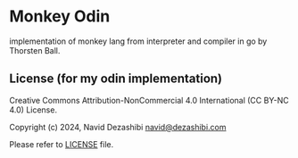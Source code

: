 # Monkey Odin

implementation of monkey lang from interpreter and compiler in go by Thorsten Ball.

## License (for my odin implementation)

Creative Commons Attribution-NonCommercial 4.0 International (CC BY-NC 4.0) License.

Copyright (c) 2024, Navid Dezashibi <navid@dezashibi.com>

Please refer to [LICENSE](/LICENSE) file.

